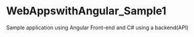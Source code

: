 # WebAppswithAngular_Sample1
Sample application using Angular Front-end and C# using a backend(API)
